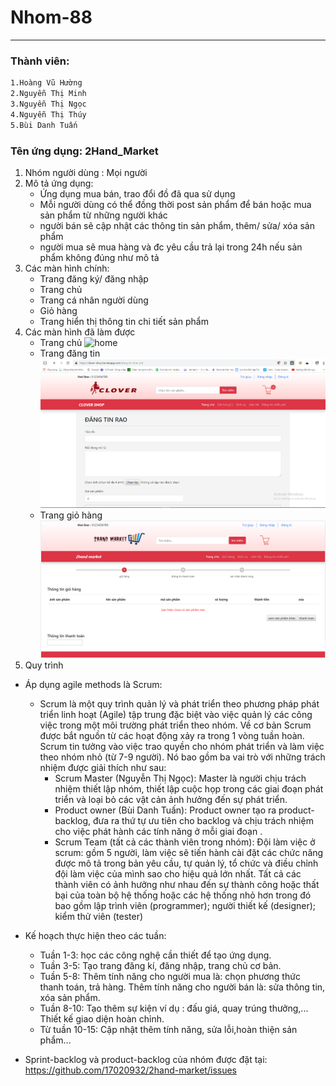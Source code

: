 # Nhom-88

---

### Thành   viên:

```sh
1.Hoàng Vũ Hường
2.Nguyễn Thị Minh
3.Nguyễn Thị Ngọc
4.Nguyễn Thị Thúy
5.Bùi Danh Tuấn
```

### Tên ứng dụng:  2Hand_Market

1.   Nhóm người dùng : Mọi người 
2.   Mô tả ứng dụng: 
        - Ứng dụng mua bán, trao đổi đồ đã qua sử dụng
        - Mỗi người dùng có thể đồng thời post sản phẩm để bán hoặc mua sản phẩm từ những người khác
        - người bán sẽ cập nhật các thông tin sản phẩm, thêm/ sửa/ xóa sản phẩm
        - người mua sẽ mua hàng và đc yêu cầu trả lại trong 24h nếu sản phẩm không đúng như mô tả
3.   Các màn hình chính:
        - Trang đăng ký/ đăng nhập
        - Trang chủ
        - Trang cá nhân người dùng
        - Giỏ hàng
        - Trang hiển thị thông tin chi tiết sản phẩm
4.   Các màn hình đã làm được
        - Trang chủ
        ![home](https://github.com/17020932/INT2208-8-2019/blob/master/nhom-88/imagines/trang%20ch%E1%BB%A7.png)
        - Trang đăng tin
        ![post-news](https://github.com/17020932/INT2208-8-2019/blob/master/nhom-88/imagines/dang-tin.PNG)
        - Trang giỏ hàng
        ![cart](https://github.com/17020932/INT2208-8-2019/blob/master/nhom-88/imagines/gi%E1%BB%8F%20h%C3%A0ng.jpg)
5.   Quy trình
- Áp dụng agile methods là Scrum:
    - Scrum là một quy trình quản lý và phát triển theo phương pháp phát triển linh hoạt (Agile) tập trung đặc biệt vào việc quản lý các công việc trong một môi trường phát triển theo nhóm. Về cơ bản Scrum được bắt nguồn từ các hoạt động xảy ra trong 1 vòng tuần hoàn. Scrum tin tưởng vào việc trao quyền cho nhóm phát triển và làm việc theo nhóm nhỏ (từ 7-9 người). Nó bao gồm ba vai trò với những trách nhiệm được giải thích như sau:
      - Scrum Master (Nguyễn Thị Ngọc): Master là người chịu trách nhiệm thiết lập nhóm, thiết lập cuộc họp trong các giai đoạn phát triển và loại bỏ các vật cản ảnh hưởng đến sự phát triển.
      - Product owner (Bùi Danh Tuấn): Product owner tạo ra product-backlog, đưa ra thứ tự ưu tiên cho backlog và chịu trách nhiệm cho việc phát hành các tính năng ở mỗi giai đoạn .
      - Scrum Team (tất cả các thành viên trong nhóm): Đội làm việc ở scrum: gồm 5 người, làm việc sẽ tiến hành cài đặt các chức năng được mô tả trong bản yêu cầu, tự quản lý, tổ chức và điều chỉnh đội làm việc của mình sao cho hiệu quả lớn nhất. Tất cả các thành viên có ảnh hưởng như nhau đến sự thành công hoặc thất bại của toàn bộ hệ thống hoặc các hệ thống nhỏ hơn trong đó bao gồm 
      lập trình viên (programmer); người thiết kế (designer); kiểm thử viên (tester)

- Kế hoạch thực hiện theo các tuần:
    - Tuần 1-3: học các công nghệ cần thiết để tạo ứng dụng.
    - Tuần 3-5: Tạo trang đăng kí, đăng nhập, trang chủ cơ bản.
    - Tuần 5-8: Thêm tính năng cho người mua là: chọn phương thức thanh toán, trả hàng.
                Thêm tính năng cho người bán là: sửa thông tin, xóa sản phẩm.
    - Tuần 8-10: Tạo thêm sự kiện ví dụ : đấu giá, quay trúng thưởng,...
                  Thiết kế giao diện hoàn chỉnh.
    - Từ tuần 10-15: Cập nhật thêm tính năng, sửa lỗi,hoàn thiện sản phẩm...
 - Sprint-backlog và product-backlog của nhóm được đặt tại: https://github.com/17020932/2hand-market/issues
